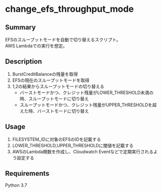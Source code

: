 # change_efs_throughput_mode

## Summary

EFSのスループットモードを自動で切り替えるスクリプト。  
AWS Lambdaでの実行を想定。

## Description

1. BurstCreditBalanceの残量を取得
2. EFSの現在のスループットモードを取得
3. 1,2の結果からスループットモードの切り替える
    * バーストモードかつ、クレジット残量がLOWER_THRESHOLD未満の時、スループットモードに切り替え
    * スループットモードかつ、クレジット残量がUPPER_THRESHOLDを超えた時、バーストモードに切り替え

## Usage

1. FILESYSTEM_IDに対象のEFSのIDを記載する
2. LOWER_THRESHOLD,UPPER_THRESHOLDに閾値を記載する
3. AWSのLambda関数を作成し、Cloudwatch Eventなどで定期実行されるよう設定する

## Requirements

Python 3.7